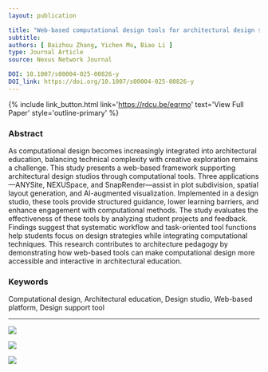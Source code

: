 ```yaml
---
layout: publication

title: "Web-based computational design tools for architectural design studio: enhancing pedagogical framework"
subtitle:
authors: [ Baizhou Zhang, Yichen Mo, Biao Li ]
type: Journal Article
source: Nexus Network Journal

DOI: 10.1007/s00004-025-00826-y
DOI_link: https://doi.org/10.1007/s00004-025-00826-y
---
```


{% include link_button.html link='https://rdcu.be/eqrmo' text='View Full Paper' style='outline-primary' %}


### Abstract

As computational design becomes increasingly integrated into architectural education, balancing technical complexity
with creative exploration remains a challenge. This study presents a web-based framework supporting architectural design
studios through computational tools. Three applications—ANYSite, NEXUSpace, and SnapRender—assist in plot subdivision,
spatial layout generation, and AI-augmented visualization. Implemented in a design studio, these tools provide
structured guidance, lower learning barriers, and enhance engagement with computational methods. The study evaluates the
effectiveness of these tools by analyzing student projects and feedback. Findings suggest that systematic workflow and
task-oriented tool functions help students focus on design strategies while integrating computational techniques. This
research contributes to architecture pedagogy by demonstrating how web-based tools can make computational design more
accessible and interactive in architectural education.

### Keywords

Computational design, Architectural education, Design studio, Web-based platform, Design support tool

---

![](https://zbz-personal-1325539134.cos.ap-shanghai.myqcloud.com/image/20250520160116.png)

![](https://zbz-personal-1325539134.cos.ap-shanghai.myqcloud.com/image/20250430093626.png)

![](https://zbz-personal-1325539134.cos.ap-shanghai.myqcloud.com/image/20250430093714.png)